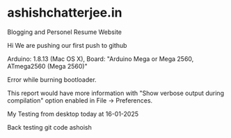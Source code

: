 # ashishchatterjee.in
Blogging and Personel Resume Website

Hi We are pushing our first push to github

Arduino: 1.8.13 (Mac OS X), Board: "Arduino Mega or Mega 2560, ATmega2560 (Mega 2560)"

Error while burning bootloader.


This report would have more information with
"Show verbose output during compilation"
option enabled in File -> Preferences.

My Testing from desktop today at 16-01-2025

Back testing git code ashoish